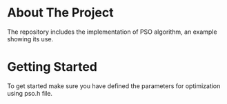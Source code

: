 
<!-- ABOUT THE PROJECT -->
# About The Project
The repository includes the implementation of PSO algorithm, an example showing its use. 
  
<!-- GETTING STARTED -->
# Getting Started
To get started make sure you have defined the parameters for optimization using pso.h file. 
